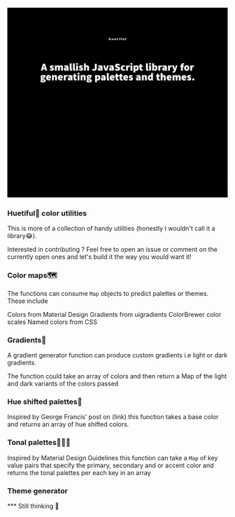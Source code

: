 ![Huetiful](./Adobe_Express_20230222_0751050_1-01.jpeg)



### Huetiful🎨 color utilities

This is more of a collection of handy utilities (honestly I wouldn't call it a library😂). 

Interested in contributing ? Feel free to open an issue or comment on the currently open ones and let's build it the way you would want it!



 ### Color maps🗺️

The functions can consume `Map` objects to predict palettes or themes. These include

Colors from Material Design
Gradients from uigradients
ColorBrewer color scales
Named colors from CSS


### Gradients🌌

A gradient generator function can produce custom gradients i.e light or dark gradients. 

The function could take an array of colors and then return a Map of the light and dark variants of the colors passed


### Hue shifted palettes🌅

Inspired by George Francis' post on (link) this function takes a base color and returns an array of hue shifted colors.


### Tonal palettes👨🏾‍🎨

Inspired by Material Design Guidelines this function can take a `Map` of key value pairs that specify the primary, secondary and or accent color and returns the tonal palettes per each key in an array

### Theme generator


*** Still thinking 🤔

